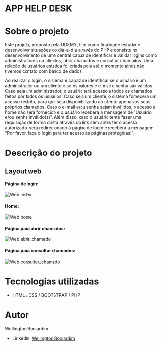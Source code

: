 # APP HELP DESK

# Sobre o projeto

Este projeto, proposto pela UDEMY, tem como finalidade estudar e desenvolver situações do dia-a-dia através do PHP e consiste no desenvolvimento de uma central capaz de identificar e validar logins como administradores ou clientes, abrir chamados e consultar chamados. Uma relação de usuários estática foi criada pois até o momento ainda não tivemos contato com banco de dados. 

Ao realizar o login, o sistema é capaz de identificar se o usuário é um administrador ou um cliente e se os valores e e-mail e senha são válidos. Caso seja um administrador, o usuário terá acesso a todos os chamados feitos por todos os usuários. Caso seja um cliente, o sistema fornecerá  um acesso restrito, para que seja disponibilizado ao cliente apenas os seus próprios chamados. Caso o e-mail e/ou senha sejam inválidos, o acesso à home não será fornecido e o usuário receberá a mensagem de "Usuário e/ou senha inválido(s)". Além disso, caso o usuário tente fazer uma requisição de forma direta através do link sem antes ter o acesso autorizado, será redirecionado à página de login e receberá a mensagem "Por favor, faça o login para ter acesso às páginas protegidas!". 

# Descrição do projeto

## Layout web
#### Página de login:

![Web index](https://github.com/wellington-bonjardim/wellington-bonjardim-php_app_help_desk/blob/master/assets/index.JPG)

#### Home:

![Web home](https://github.com/wellington-bonjardim/wellington-bonjardim-php_app_help_desk/blob/master/assets/home.JPG)

#### Página para abrir chamados: 

![Web abrir_chamado](https://github.com/wellington-bonjardim/wellington-bonjardim-php_app_help_desk/blob/master/assets/abrir_chamado.JPG)

#### Página para consultar chamados: 

![Web consultar_chamado](https://github.com/wellington-bonjardim/wellington-bonjardim-php_app_help_desk/blob/master/assets/consultar_chamado.JPG)

# Tecnologias utilizadas

- HTML / CSS / BOOTSTRAP / PHP

# Autor

Wellington Bonjardim

- LinkedIn: [Wellington Bonjardim](https://www.linkedin.com/in/wellington-bonjardim/)
